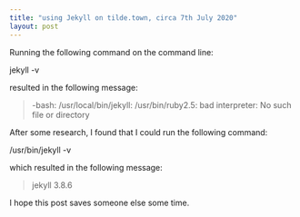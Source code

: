 ```yaml
---
title: "using Jekyll on tilde.town, circa 7th July 2020"
layout: post
---
```


Running the following command on the command line:

jekyll -v

resulted in the following message:

> -bash: /usr/local/bin/jekyll: /usr/bin/ruby2.5: bad interpreter: No such file or directory

After some research, I found that I could run the following command:

/usr/bin/jekyll -v

which resulted in the following message:

> jekyll 3.8.6

I hope this post saves someone else some time.
